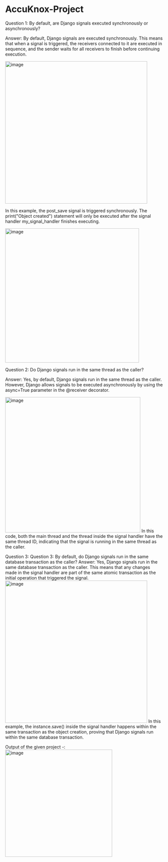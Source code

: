 # AccuKnox-Project

Question 1: By default, are Django signals executed synchronously or asynchronously?

Answer:
By default, Django signals are executed synchronously. This means that when a signal is triggered, the receivers connected to it are executed in sequence, and the sender waits for all receivers to finish before continuing execution.

<img width="454" alt="image" src="https://github.com/user-attachments/assets/f80d933b-e271-4679-956c-6fc48d4372ae">

In this example, the post_save signal is triggered synchronously. The print("Object created") statement will only be executed after the signal handler my_signal_handler finishes executing.

<img width="428" alt="image" src="https://github.com/user-attachments/assets/04c85f84-0090-4d22-8449-41b7cb5de700">

Question 2: Do Django signals run in the same thread as the caller?

Answer:
Yes, by default, Django signals run in the same thread as the caller. However, Django allows signals to be executed asynchronously by using the async=True parameter in the @receiver decorator.

<img width="432" alt="image" src="https://github.com/user-attachments/assets/57d2588a-739f-4bca-9cc6-83186a9b52be">
In this code, both the main thread and the thread inside the signal handler have the same thread ID, indicating that the signal is running in the same thread as the caller.

Question 3: Question 3: By default, do Django signals run in the same database transaction as the caller?
Answer:
Yes, Django signals run in the same database transaction as the caller. This means that any changes made in the signal handler are part of the same atomic transaction as the initial operation that triggered the signal.
<img width="454" alt="image" src="https://github.com/user-attachments/assets/d8c81d58-d830-47e4-b571-9d5931b9b535">
In this example, the instance.save() inside the signal handler happens within the same transaction as the object creation, proving that Django signals run within the same database transaction.

Output of the given project -:
<img width="342" alt="image" src="https://github.com/user-attachments/assets/19679090-479f-42e6-908a-fc28e1479389">










